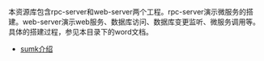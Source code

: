 本资源库包含rpc-server和web-server两个工程。rpc-server演示微服务的搭建。web-server演示web服务、数据库访问、数据库变更监听、微服务调用等。具体的搭建过程，参见本目录下的word文档。

* [sumk介绍](https://www.oschina.net/p/sumk)
